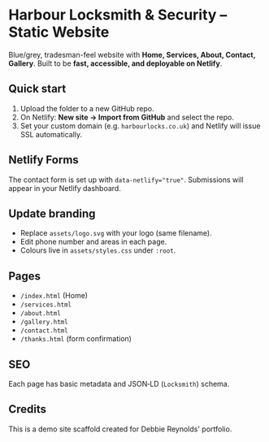 
# Harbour Locksmith & Security – Static Website

Blue/grey, tradesman-feel website with **Home, Services, About, Contact, Gallery**.
Built to be **fast, accessible, and deployable on Netlify**.

## Quick start
1. Upload the folder to a new GitHub repo.
2. On Netlify: **New site → Import from GitHub** and select the repo.
3. Set your custom domain (e.g. `harbourlocks.co.uk`) and Netlify will issue SSL automatically.

## Netlify Forms
The contact form is set up with `data-netlify="true"`. Submissions will appear in your Netlify dashboard.

## Update branding
- Replace `assets/logo.svg` with your logo (same filename).
- Edit phone number and areas in each page.
- Colours live in `assets/styles.css` under `:root`.

## Pages
- `/index.html` (Home)
- `/services.html`
- `/about.html`
- `/gallery.html`
- `/contact.html`
- `/thanks.html` (form confirmation)

## SEO
Each page has basic metadata and JSON‑LD (`Locksmith`) schema.

## Credits
This is a demo site scaffold created for Debbie Reynolds' portfolio.
